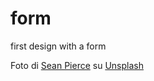 # form
first design with a form

Foto di <a href="https://unsplash.com/it/@prevailz?utm_source=unsplash&utm_medium=referral&utm_content=creditCopyText">Sean Pierce</a> su <a href="https://unsplash.com/it/foto/una-palla-arancione-e-nel-mezzo-delle-formazioni-di-ghiaccio-qKtOgTLEAXA?utm_source=unsplash&utm_medium=referral&utm_content=creditCopyText">Unsplash</a>
  
